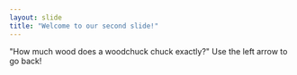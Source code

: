 ```yaml
---
layout: slide
title: "Welcome to our second slide!"
---
```

"How much wood does a woodchuck chuck exactly?"
Use the left arrow to go back!
